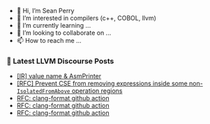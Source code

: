- 👋 Hi, I’m Sean Perry
- 👀 I’m interested in compilers (c++, COBOL, llvm)
- 🌱 I’m currently learning ...
- 💞️ I’m looking to collaborate on ...
- 📫 How to reach me ...

<!---
s66perry/s66perry is a ✨ special ✨ repository because its `README.md` (this file) appears on your GitHub profile.
You can click the Preview link to take a look at your changes.
--->
### 📕 Latest LLVM Discourse Posts

<!-- DISCOURSE-LLVM:START -->
- [[IR] value name &amp; AsmPrinter](https://discourse.llvm.org/t/ir-value-name-asmprinter/73297#post_6)
- [[RFC] Prevent CSE from removing expressions inside some non-`IsolatedFromAbove` operation regions](https://discourse.llvm.org/t/rfc-prevent-cse-from-removing-expressions-inside-some-non-isolatedfromabove-operation-regions/73150?page=2#post_23)
- [RFC: clang-format github action](https://discourse.llvm.org/t/rfc-clang-format-github-action/73391#post_8)
- [RFC: clang-format github action](https://discourse.llvm.org/t/rfc-clang-format-github-action/73391#post_7)
- [RFC: clang-format github action](https://discourse.llvm.org/t/rfc-clang-format-github-action/73391#post_6)
<!-- DISCOURSE-LLVM:END -->
